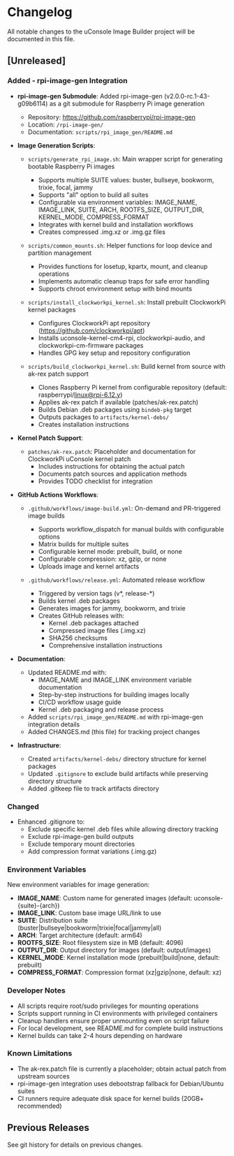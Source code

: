 # Changelog

All notable changes to the uConsole Image Builder project will be documented in this file.

## [Unreleased]

### Added - rpi-image-gen Integration

- **rpi-image-gen Submodule**: Added rpi-image-gen (v2.0.0-rc.1-43-g09b6114) as a git submodule for Raspberry Pi image generation
  - Repository: https://github.com/raspberrypi/rpi-image-gen
  - Location: `/rpi-image-gen/`
  - Documentation: `scripts/rpi_image_gen/README.md`

- **Image Generation Scripts**:
  - `scripts/generate_rpi_image.sh`: Main wrapper script for generating bootable Raspberry Pi images
    - Supports multiple SUITE values: buster, bullseye, bookworm, trixie, focal, jammy
    - Supports "all" option to build all suites
    - Configurable via environment variables: IMAGE_NAME, IMAGE_LINK, SUITE, ARCH, ROOTFS_SIZE, OUTPUT_DIR, KERNEL_MODE, COMPRESS_FORMAT
    - Integrates with kernel build and installation workflows
    - Creates compressed .img.xz or .img.gz files
  
  - `scripts/common_mounts.sh`: Helper functions for loop device and partition management
    - Provides functions for losetup, kpartx, mount, and cleanup operations
    - Implements automatic cleanup traps for safe error handling
    - Supports chroot environment setup with bind mounts
  
  - `scripts/install_clockworkpi_kernel.sh`: Install prebuilt ClockworkPi kernel packages
    - Configures ClockworkPi apt repository (https://github.com/clockworkpi/apt)
    - Installs uconsole-kernel-cm4-rpi, clockworkpi-audio, and clockworkpi-cm-firmware packages
    - Handles GPG key setup and repository configuration
  
  - `scripts/build_clockworkpi_kernel.sh`: Build kernel from source with ak-rex patch support
    - Clones Raspberry Pi kernel from configurable repository (default: raspberrypi/linux@rpi-6.12.y)
    - Applies ak-rex patch if available (patches/ak-rex.patch)
    - Builds Debian .deb packages using `bindeb-pkg` target
    - Outputs packages to `artifacts/kernel-debs/`
    - Creates installation instructions

- **Kernel Patch Support**:
  - `patches/ak-rex.patch`: Placeholder and documentation for ClockworkPi uConsole kernel patch
    - Includes instructions for obtaining the actual patch
    - Documents patch sources and application methods
    - Provides TODO checklist for integration

- **GitHub Actions Workflows**:
  - `.github/workflows/image-build.yml`: On-demand and PR-triggered image builds
    - Supports workflow_dispatch for manual builds with configurable options
    - Matrix builds for multiple suites
    - Configurable kernel mode: prebuilt, build, or none
    - Configurable compression: xz, gzip, or none
    - Uploads image and kernel artifacts
  
  - `.github/workflows/release.yml`: Automated release workflow
    - Triggered by version tags (v*, release-*)
    - Builds kernel .deb packages
    - Generates images for jammy, bookworm, and trixie
    - Creates GitHub releases with:
      - Kernel .deb packages attached
      - Compressed image files (.img.xz)
      - SHA256 checksums
      - Comprehensive installation instructions

- **Documentation**:
  - Updated README.md with:
    - IMAGE_NAME and IMAGE_LINK environment variable documentation
    - Step-by-step instructions for building images locally
    - CI/CD workflow usage guide
    - Kernel .deb packaging and release process
  - Added `scripts/rpi_image_gen/README.md` with rpi-image-gen integration details
  - Added CHANGES.md (this file) for tracking project changes

- **Infrastructure**:
  - Created `artifacts/kernel-debs/` directory structure for kernel packages
  - Updated `.gitignore` to exclude build artifacts while preserving directory structure
  - Added .gitkeep file to track artifacts directory

### Changed

- Enhanced .gitignore to:
  - Exclude specific kernel .deb files while allowing directory tracking
  - Exclude rpi-image-gen build outputs
  - Exclude temporary mount directories
  - Add compression format variations (.img.gz)

### Environment Variables

New environment variables for image generation:

- **IMAGE_NAME**: Custom name for generated images (default: uconsole-{suite}-{arch})
- **IMAGE_LINK**: Custom base image URL/link to use
- **SUITE**: Distribution suite (buster|bullseye|bookworm|trixie|focal|jammy|all)
- **ARCH**: Target architecture (default: arm64)
- **ROOTFS_SIZE**: Root filesystem size in MB (default: 4096)
- **OUTPUT_DIR**: Output directory for images (default: output/images)
- **KERNEL_MODE**: Kernel installation mode (prebuilt|build|none, default: prebuilt)
- **COMPRESS_FORMAT**: Compression format (xz|gzip|none, default: xz)

### Developer Notes

- All scripts require root/sudo privileges for mounting operations
- Scripts support running in CI environments with privileged containers
- Cleanup handlers ensure proper unmounting even on script failure
- For local development, see README.md for complete build instructions
- Kernel builds can take 2-4 hours depending on hardware

### Known Limitations

- The ak-rex.patch file is currently a placeholder; obtain actual patch from upstream sources
- rpi-image-gen integration uses debootstrap fallback for Debian/Ubuntu suites
- CI runners require adequate disk space for kernel builds (20GB+ recommended)

## Previous Releases

See git history for details on previous changes.
